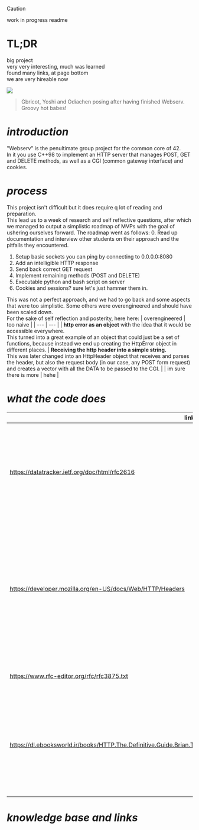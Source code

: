 > [!CAUTION]
> work in progress readme
 # TL;DR
big project
<br />very very interesting, much was learned
<br />found many links, at page bottom
<br />we are very hireable now

![](https://i.imgur.com/IuhbEAr.png)
> Gbricot, Yoshi and Odiachen posing after having finished Webserv. Groovy hot babes!

# <i>introduction</i>
"Webserv" is the penultimate group project for the common core of 42. 
<br />In it you use C++98 to implement an HTTP server that manages POST, GET and DELETE methods, as well as a CGI (common gateway interface) and cookies.

# <i>process</i>
This project isn't difficult but it does require q lot of reading and preparation.
<br />This lead us to a week of research and self reflective questions, after which we managed to output a simplistic roadmap of MVPs with the goal of ushering ourselves forward. The roadmap went as follows:
0. Read up documentation and interview other students on their approach and the pitfalls they encountered.
1. Setup basic sockets you can ping by connecting to 0.0.0.0:8080
2. Add an intelligible HTTP response
3. Send back correct GET request
4. Implement remaining methods (POST and DELETE)
5. Executable python and bash script on server
6. Cookies and sessions? sure let's just hammer them in.

This was not a perfect approach, and we had to go back and some aspects that were too simplistic. Some others were overengineered and should have been scaled down.
</br>For the sake of self reflection and posterity, here here:
| overengineered | too naive |
| ---  | ---  |
| <b>http error as an object</b> with the idea that it would be accessible everywhere.<br />This turned into a great example of an object that could just be a set of functions, because instead we end up creating the HttpError object in different places. |  <b>Receiving the http header into a simple string.</b><br />This was later changed into an HttpHeader object that receives and parses the header, but also the request body (in our case, any POST form request) and creates a vector with all the DATA to be passed to the CGI. |
| im sure there is more | hehe |

# <i>what the code does</i>
| links |  |
| --- | --- |
| https://datatracker.ietf.org/doc/html/rfc2616 | The absolute number 1 ressource. This is the base document defining everything there is to know about HTTP/1.1. |
| https://developer.mozilla.org/en-US/docs/Web/HTTP/Headers | A very easy-to-digest writeup by the mozilla foundation regarding the content of a header.<br />The website also references all the headers that could be used. |
| https://www.rfc-editor.org/rfc/rfc3875.txt | A good reference document regarding the CGI. |
| https://dl.ebooksworld.ir/books/HTTP.The.Definitive.Guide.Brian.Totty.David.Gourley.OReilly.9781565925090.EBooksWorld.ir.pdf | The single greatest piece of reading you can find. The first 5 chapters teach you 80% of what you have to code. |
|  |  |

# <i>knowledge base and links</i>







